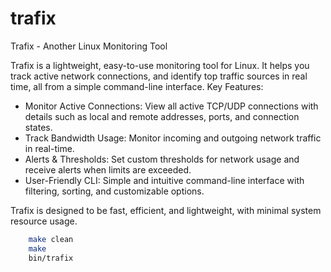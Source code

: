 <!-- SPDX-License-Identifier: GPL-3.0-or-later -->
<!-- Copyright (C) 2025 Masoud Bolhassani -->


# trafix
Trafix - Another Linux Monitoring Tool

Trafix is a lightweight, easy-to-use monitoring tool for Linux. It helps you track active network connections, and identify top traffic sources in real time, all from a simple command-line interface.
Key Features:

- Monitor Active Connections: View all active TCP/UDP connections with details such as local and remote addresses, ports, and connection states.
- Track Bandwidth Usage: Monitor incoming and outgoing network traffic in real-time.
- Alerts & Thresholds: Set custom thresholds for network usage and receive alerts when limits are exceeded.
- User-Friendly CLI: Simple and intuitive command-line interface with filtering, sorting, and customizable options.

Trafix is designed to be fast, efficient, and lightweight, with minimal system resource usage.


```sh
	make clean
	make
	bin/trafix
```
